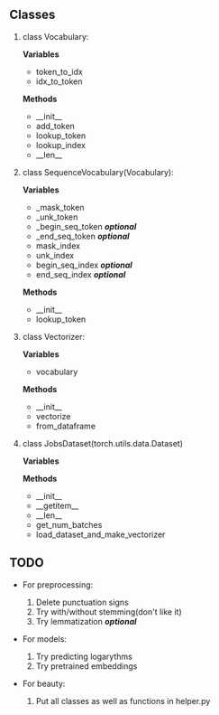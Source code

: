 ## Classes
1) class Vocabulary:  

    **Variables**
    * token_to_idx
    * idx_to_token
    
    **Methods**
    * \_\_init__
    * add_token
    * lookup_token
    * lookup_index
    * \_\_len__


2) class SequenceVocabulary(Vocabulary):

    **Variables**
    * _mask_token
    * _unk_token
    * _begin_seq_token ***optional***
    * _end_seq_token ***optional***
    * mask_index
    * unk_index
    * begin_seq_index ***optional***
    * end_seq_index ***optional***

    **Methods**
    * \_\_init__
    * lookup_token

3) class Vectorizer:

    **Variables**
    * vocabulary

    **Methods**
    * \_\_init__
    * vectorize
    * from_dataframe

4) class JobsDataset(torch.utils.data.Dataset)
  
    **Variables**

    **Methods**
   * \_\_init__
   * \_\_getitem__
   * \_\_len__
   * get_num_batches
   * load_dataset_and_make_vectorizer


## TODO
* For preprocessing:
  1) Delete punctuation signs
  2) Try with/without stemming(don't like it)
  3) Try lemmatization ***optional***
* For models:  
  1) Try predicting logarythms
  2) Try pretrained embeddings

* For beauty:  
  1) Put all classes as well as functions in helper.py